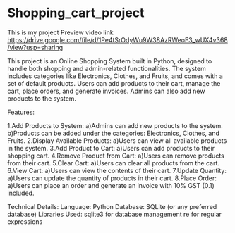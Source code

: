 # Shopping_cart_project

This is my project Preview video link https://drive.google.com/file/d/1Pe4tSrOdyWu9W38AzRWeoF3_wUX4v368/view?usp=sharing


This project is an Online Shopping System built in Python, designed to handle both shopping and admin-related functionalities. The system includes categories like Electronics, Clothes, and Fruits, and comes with a set of default products. Users can add products to their cart, manage the cart, place orders, and generate invoices. Admins can also add new products to the system.

Features:

1.Add Products to System: a)Admins can add new products to the system. b)Products can be added under the categories: Electronics, Clothes, and Fruits. 2.Display Available Products: a)Users can view all available products in the system. 3.Add Product to Cart: a)Users can add products to their shopping cart. 4.Remove Product from Cart: a)Users can remove products from their cart. 5.Clear Cart: a)Users can clear all products from the cart. 6.View Cart: a)Users can view the contents of their cart. 7.Update Quantity: a)Users can update the quantity of products in their cart. 8.Place Order: a)Users can place an order and generate an invoice with 10% GST (0.1) included.

Technical Details: Language: Python Database: SQLite (or any preferred database) Libraries Used: sqlite3 for database management re for regular expressions

